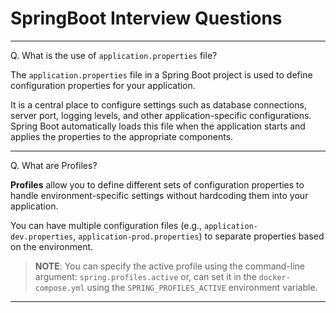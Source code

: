 # SpringBoot Interview Questions

---

Q. What is the use of `application.properties` file?

The `application.properties` file in a Spring Boot project is used to define configuration properties for your application. 

It is a central place to configure settings such as database connections, server port, logging levels, and other application-specific configurations. Spring Boot automatically loads this file when the application starts and applies the properties to the appropriate components.

---

Q. What are Profiles?

**Profiles** allow you to define different sets of configuration properties to handle environment-specific settings without hardcoding them into your application.

You can have multiple configuration files (e.g., `application-dev.properties`, `application-prod.properties`) to separate properties based on the environment.

> **NOTE**: You can specify the active profile using the command-line argument: `spring.profiles.active` or, can set it in the `docker-compose.yml` using the `SPRING_PROFILES_ACTIVE` environment variable.

---
